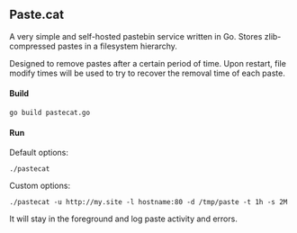 ## Paste.cat

A very simple and self-hosted pastebin service written in Go. Stores
zlib-compressed pastes in a filesystem hierarchy.

Designed to remove pastes after a certain period of time. Upon restart, file
modify times will be used to try to recover the removal time of each paste.

#### Build

	go build pastecat.go

#### Run

Default options:

	./pastecat

Custom options:

	./pastecat -u http://my.site -l hostname:80 -d /tmp/paste -t 1h -s 2M

It will stay in the foreground and log paste activity and errors.
